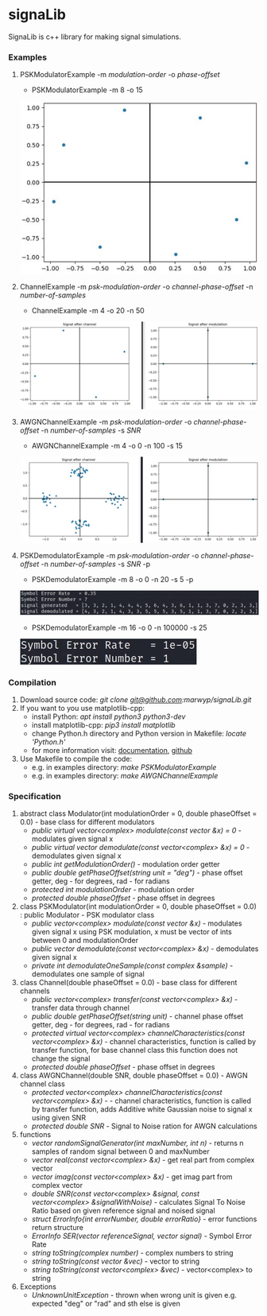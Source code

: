# signaLib
SignaLib is c++ library for making signal simulations.

### Examples
1. PSKModulatorExample -m *modulation-order* -o *phase-offset*
   - PSKModulatorExample -m 8 -o 15
   
   ![PSKModulatorExample](https://github.com/marwyp/signaLib/blob/master/examples/img/PSKModulatorExample.jpg?raw=true)
   
1. ChannelExample -m *psk-modulation-order* -o *channel-phase-offset* -n *number-of-samples*
   - ChannelExample -m 4 -o 20 -n 50
   
   ![ChannelExample](https://github.com/marwyp/signaLib/blob/master/examples/img/ChannelExample.jpg?raw=true)
   
1. AWGNChannelExample -m *psk-modulation-order* -o *channel-phase-offset* -n *number-of-samples* -s *SNR*
    - AWGNChannelExample -m 4 -o 0 -n 100 -s 15
    
    ![AWGNChannelExample](https://github.com/marwyp/signaLib/blob/master/examples/img/AWGNChannelExample.jpg?raw=true)

1. PSKDemodulatorExample -m *psk-modulation-order* -o *channel-phase-offset* -n *number-of-samples* -s *SNR* -p
   - PSKDemodulatorExample -m 8 -o 0 -n 20 -s 5 -p
   
   ![PSKDemodulatorExample1](https://github.com/marwyp/signaLib/blob/master/examples/img/PSKDemodulatorExample1.jpg?raw=true)
   
   - PSKDemodulatorExample -m 16 -o 0 -n 100000 -s 25
   
   ![PSKDemodulatorExample2](https://github.com/marwyp/signaLib/blob/master/examples/img/PSKDemodulatorExample2.jpg?raw=true)

### Compilation
1. Download source code: *git clone git@github.com:marwyp/signaLib.git*
2. If you want to you use matplotlib-cpp:
   - install Python: *apt install python3 python3-dev*
   - install matplotlib-cpp: *pip3 install matplotlib*
   - change Python.h directory and Python version in Makefile: *locate 'Python.h'*
   - for more information visit: [documentation](https://matplotlib-cpp.readthedocs.io/en/latest/), [github](https://github.com/lava/matplotlib-cpp)
3. Use Makefile to compile the code:
   - e.g. in examples directory: *make PSKModulatorExample*
   - e.g. in examples directory: *make AWGNChannelExample*
### Specification
1. abstract class Modulator(int modulationOrder = 0, double phaseOffset = 0.0) - base class for different modulators
   - *public virtual vector<complex<double>> modulate(const vector<int> &x) = 0* - modulates given signal x
   - *public virtual vector<int> demodulate(const vector<complex<double>> &x) = 0* - demodulates given signal x
   - *public int getModulationOrder()* - modulation order getter
   - *public double getPhaseOffset(string unit = "deg")* - phase offset getter, deg - for degrees, rad - for radians
   - *protected int modulationOrder* - modulation order
   - *protected double phaseOffset* - phase offset in degrees
1. class PSKModulator(int modulationOrder = 0, double phaseOffset = 0.0) : public Modulator - PSK modulator class
   - *public vector<complex<double>> modulate(const vector<int> &x)* - modulates given signal x using PSK modulation, x must be vector of ints between 0 and modulationOrder
   - *public vector<int> demodulate(const vector<complex<double>> &x)* - demodulates given signal x
   - *private int demodulateOneSample(const complex<double> &sample)* - demodulates one sample of signal
1. class Channel(double phaseOffset = 0.0) - base class for different channels
   - *public vector<complex<double>> transfer(const vector<complex<double>> &x)* - transfer data through channel
   - *public double getPhaseOffset(string unit)* - channel phase offset getter, deg - for degrees, rad - for radians
   - *protected virtual vector<complex<double>> channelCharacteristics(const vector<complex<double>> &x)* - channel characteristics, function is called by transfer function, for base channel class this function does not change the signal
   - *protected double phaseOffset* - phase offset in degrees
1. class AWGNChannel(double SNR, double phaseOffset = 0.0) - AWGN channel class
   - *protected vector<complex<double>> channelCharacteristics(const vector<complex<double>> &x)* -  - channel characteristics, function is called by transfer function, adds Additive white Gaussian noise to signal x using given SNR
   - *protected double SNR* - Signal to Noise ration for AWGN calculations
1. functions
   - *vector<int> randomSignalGenerator(int maxNumber, int n)* - returns n samples of random signal between 0 and maxNumber
   - *vector<double> real(const vector<complex<double>> &x)* - get real part from complex vector
   - *vector<double> imag(const vector<complex<double>> &x)* - get imag part from complex vector
   - *double SNR(const vector<complex<double>> &signal, const vector<complex<double>> &signalWithNoise)* - calculates Signal To Noise Ratio based on given reference signal and noised signal
   - *struct ErrorInfo{int errorNumber, double errorRatio}* - error functions return structure
   - *ErrorInfo SER(vector<int> referenceSignal, vector<int> signal)* - Symbol Error Rate
   - *string toString(complex<double> number)* - complex numbers to string
   - *string toString(const vector<int> &vec)* - vector<int> to string
   - *string toString(const vector<complex<double>> &vec)* - vector<complex<double>> to string
1. Exceptions
   - *UnknownUnitException* - thrown when wrong unit is given e.g. expected "deg" or "rad" and sth else is given
